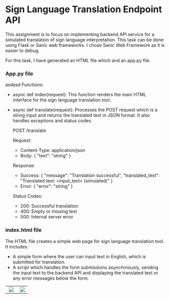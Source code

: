 # Sign Language Translation Endpoint API

This assignment is to focus on implementing backend API service for a simulated translation of sign language interpretation. This task can be done using Flask or Sanic web frameworks. I chose Sanic Web Framework as it is easier to debug. 

For this task, I have generated an HTML file which and an app.py file. 

### App.py file
asdasd
Functions: 
- async def index(request): This function renders the main HTML interface for the sign language translation tool. 
- async def translate(request): Processes the POST request which is a string input and returns the translated text in JSON format. It also handles exceptions and status codes.

    POST /translate
    
    Request:
    - Content-Type: application/json
    - Body: { "text": "string" }
    
    Response:
    - Success: { "message": "Translation successful", "translated_text": "Translated text: <input_text> (simulated)" }
    - Error: { "error": "string" }
    
    Status Codes:
    - 200: Successful translation
    - 400: Empty or missing text
    - 500: Internal server error
 
### index.html file
The HTML file creates a simple web page for sign language translation tool. It includes: 
- A simple form where the user can input text in English, which is submitted for translation.
- A script which handles the form submissions asynchrnously, sending the input text to the backend API and displaying the translated text or any error messages below the form.

<table>
  <tr>
    <td valign="top" width="50%">
      <img src = "https://i.giphy.com/media/v1.Y2lkPTc5MGI3NjExMWUzaGVwaG96dmM5emF0eDRiNXNhZ2QxcGkwN2Fka2c1M25zeDQxdSZlcD12MV9pbnRlcm5hbF9naWZfYnlfaWQmY3Q9Zw/8qrrHSsrK9xpknGVNF/giphy.gif" align = "right"></img>
    </td>
    <td valign="top">
      <img src = "https://i.giphy.com/media/v1.Y2lkPTc5MGI3NjExMWUzaGVwaG96dmM5emF0eDRiNXNhZ2QxcGkwN2Fka2c1M25zeDQxdSZlcD12MV9pbnRlcm5hbF9naWZfYnlfaWQmY3Q9Zw/8qrrHSsrK9xpknGVNF/giphy.gif" align = "right"></img>
    </td>
  </tr>
</table>
